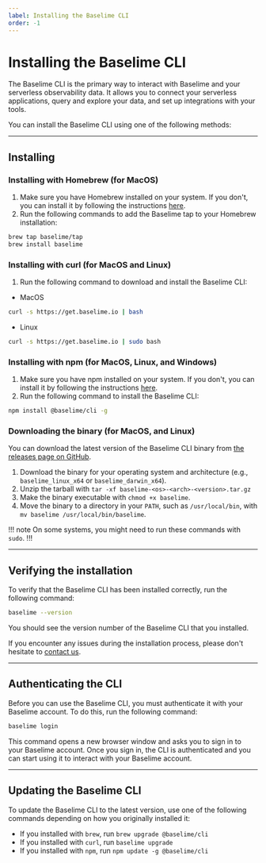 ```yaml
---
label: Installing the Baselime CLI
order: -1
---
```


# Installing the Baselime CLI

The Baselime CLI is the primary way to interact with Baselime and your serverless observability data. It allows you to connect your serverless applications, query and explore your data, and set up integrations with your tools.

You can install the Baselime CLI using one of the following methods:

---

## Installing

### Installing with Homebrew (for MacOS)

1. Make sure you have Homebrew installed on your system. If you don't, you can install it by following the instructions [here](https://docs.brew.sh/Installation).
2. Run the following commands to add the Baselime tap to your Homebrew installation:

```bash # :icon-terminal: terminal
brew tap baselime/tap
brew install baselime
```

### Installing with curl (for MacOS and Linux)

1. Run the following command to download and install the Baselime CLI:

- MacOS

```bash # :icon-terminal: terminal
curl -s https://get.baselime.io | bash
```

- Linux

```bash # :icon-terminal: terminal
curl -s https://get.baselime.io | sudo bash
```

### Installing with npm (for MacOS, Linux, and Windows)

1. Make sure you have npm installed on your system. If you don't, you can install it by following the instructions [here](https://docs.npmjs.com/downloading-and-installing-node-js-and-npm).
2. Run the following command to install the Baselime CLI:

```bash # :icon-terminal: terminal
npm install @baselime/cli -g
```

### Downloading the binary (for MacOS, and Linux)

You can download the latest version of the Baselime CLI binary from [the releases page on GitHub](https://github.com/baselime/cli/releases/latest).

1. Download the binary for your operating system and architecture (e.g., `baselime_linux_x64` or `baselime_darwin_x64`).
4. Unzip the tarball with `tar -xf baselime-<os>-<arch>-<version>.tar.gz`
3. Make the binary executable with `chmod +x baselime`.
4. Move the binary to a directory in your `PATH`, such as `/usr/local/bin`, with `mv baselime /usr/local/bin/baselime`.

!!! note
On some systems, you might need to run these commands with `sudo`.
!!!

---

## Verifying the installation

To verify that the Baselime CLI has been installed correctly, run the following command:

```bash # :icon-terminal: terminal
baselime --version
```

You should see the version number of the Baselime CLI that you installed.

If you encounter any issues during the installation process, please don't hesitate to [contact us](mailto:support@baselime.io).

---
## Authenticating the CLI

Before you can use the Baselime CLI, you must authenticate it with your Baselime account. To do this, run the following command:

```bash # :icon-terminal: terminal
baselime login
```

This command opens a new browser window and asks you to sign in to your Baselime account. Once you sign in, the CLI is authenticated and you can start using it to interact with your Baselime account.

--- 
## Updating the Baselime CLI

To update the Baselime CLI to the latest version, use one of the following commands depending on how you originally installed it:

- If you installed with `brew`, run `brew upgrade @baselime/cli`
- If you installed with `curl`, run `baselime upgrade`
- If you installed with `npm`, run `npm update -g @baselime/cli`

